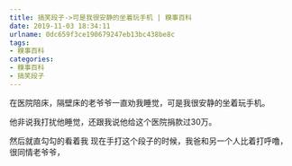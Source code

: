 ```yaml
---
title: 搞笑段子->可是我很安静的坐着玩手机 | 糗事百科
date: 2019-11-03 18:34:11
urlname: 0dc659f3ce190679247eb13bc438be8c
tags: 
- 糗事百科
categories:
- 糗事百科
- 搞笑段子
---
```

在医院陪床，隔壁床的老爷爷一直劝我睡觉，可是我很安静的坐着玩手机。

他非说我打扰他睡觉，还跟我说他给这个医院捐款过30万。

然后就直勾勾的看着我 现在手打这个段子的时候，我爸和另一个人比着打呼噜，很同情老爷爷，


